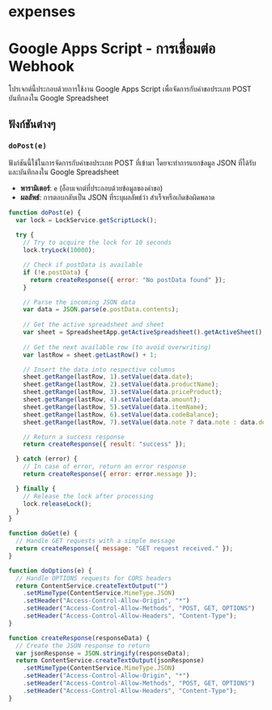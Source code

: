 # expenses
 
# Google Apps Script - การเชื่อมต่อ Webhook

โปรเจกต์นี้ประกอบด้วยการใช้งาน Google Apps Script เพื่อจัดการกับคำขอประเภท POST บันทึกลงใน Google Spreadsheet

## ฟังก์ชันต่างๆ

### `doPost(e)`

ฟังก์ชันนี้ใช้ในการจัดการกับคำขอประเภท POST ที่เข้ามา โดยจะทำการแยกข้อมูล JSON ที่ได้รับและบันทึกลงใน Google Spreadsheet

- **พารามิเตอร์**: `e` (อ็อบเจกต์ที่ประกอบด้วยข้อมูลของคำขอ)
- **ผลลัพธ์**: การตอบกลับเป็น JSON ที่ระบุผลลัพธ์ว่า สำเร็จหรือเกิดข้อผิดพลาด

```javascript
function doPost(e) {
  var lock = LockService.getScriptLock();
  
  try {
    // Try to acquire the lock for 10 seconds
    lock.tryLock(10000);

    // Check if postData is available
    if (!e.postData) {
      return createResponse({ error: "No postData found" });
    }

    // Parse the incoming JSON data
    var data = JSON.parse(e.postData.contents);
    
    // Get the active spreadsheet and sheet
    var sheet = SpreadsheetApp.getActiveSpreadsheet().getActiveSheet();
    
    // Get the next available row (to avoid overwriting)
    var lastRow = sheet.getLastRow() + 1;

    // Insert the data into respective columns
    sheet.getRange(lastRow, 1).setValue(data.date);
    sheet.getRange(lastRow, 2).setValue(data.productName);
    sheet.getRange(lastRow, 3).setValue(data.priceProduct);
    sheet.getRange(lastRow, 4).setValue(data.amount);
    sheet.getRange(lastRow, 5).setValue(data.itemName);
    sheet.getRange(lastRow, 6).setValue(data.codeBalance);
    sheet.getRange(lastRow, 7).setValue(data.note ? data.note : data.description || "");

    // Return a success response
    return createResponse({ result: "success" });

  } catch (error) {
    // In case of error, return an error response
    return createResponse({ error: error.message });

  } finally {
    // Release the lock after processing
    lock.releaseLock();
  }
}

function doGet(e) {
  // Handle GET requests with a simple message
  return createResponse({ message: "GET request received." });
}

function doOptions(e) {
  // Handle OPTIONS requests for CORS headers
  return ContentService.createTextOutput("")
    .setMimeType(ContentService.MimeType.JSON)
    .setHeader("Access-Control-Allow-Origin", "*")
    .setHeader("Access-Control-Allow-Methods", "POST, GET, OPTIONS")
    .setHeader("Access-Control-Allow-Headers", "Content-Type");
}

function createResponse(responseData) {
  // Create the JSON response to return
  var jsonResponse = JSON.stringify(responseData);
  return ContentService.createTextOutput(jsonResponse)
    .setMimeType(ContentService.MimeType.JSON)
    .setHeader("Access-Control-Allow-Origin", "*")
    .setHeader("Access-Control-Allow-Methods", "POST, GET, OPTIONS")
    .setHeader("Access-Control-Allow-Headers", "Content-Type");
}

